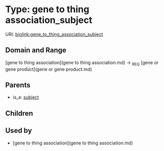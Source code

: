 
# Type: gene to thing association_subject




URI: [biolink:gene_to_thing_association_subject](https://w3id.org/biolink/vocab/gene_to_thing_association_subject)


## Domain and Range

[gene to thing association](gene to thing association.md) ->  <sub>REQ</sub> [gene or gene product](gene or gene product.md)

## Parents

 *  is_a: [subject](subject.md)

## Children


## Used by

 * [gene to thing association](gene to thing association.md)

